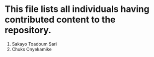 # This file lists all individuals having contributed content to the repository.

1. Sakayo Toadoum Sari
2. Chuks Onyekamike
